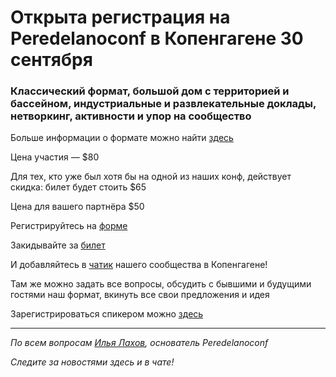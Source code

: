 # Открыта регистрация на **Peredelanoconf** в Копенгагене 30 сентября

### Классический формат, большой дом с территорией и бассейном, индустриальные и развлекательные доклады, нетворкинг, активности и упор на сообщество

Больше информации о формате можно найти [здесь](/./confs/standard.md)

Цена участия — $80

Для тех, кто уже был хотя бы на одной из наших конф, действует скидка: билет будет стоить $65

Цена для вашего партнёра $50

Регистрируйтесь на [форме](https://docs.google.com/forms/d/1gEfHf2qOld4i-Rf5OnKG99eOwCu_3XvP2EG5NMVLIyI)

Закидывайте за [билет](/./guides/how-to-pay.md)

И добавляйтесь в [чатик](https://t.me/peredelano_copenhagen) нашего сообщества в Копенгагене! 

Там же можно задать все вопросы, обсудить с бывшими и будущими гостями наш формат, вкинуть все свои предложения и идея

Зарегистрироваться спикером можно [здесь](/./guides/tech-speech.md)

---

_По всем вопросам [Илья Лахов](https://t.me/ilakhov), основатель Peredelanoconf_

_Следите за новостями здесь и в чате!_
